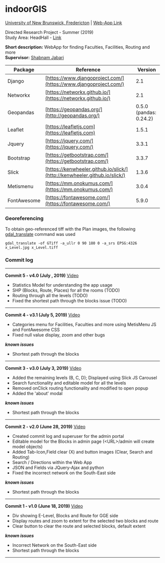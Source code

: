 # indoorGIS

[University of New Brunswick, Fredericton](https://www.unb.ca/) | [Web-App Link](https://indoorgis.pythonanywhere.com/)

Directed Research Project - Summer (2019) <br />
Study Area: HeadHall - [Link](https://www.google.com/maps/place/Head+Hall,+NB-1,+Fredericton,+NB/@45.9496034,-66.6424096,18.75z/data=!4m5!3m4!1s0x4ca4220f063c4685:0xd90a16a19db56df7!8m2!3d45.949433!4d-66.6421681 "View in Google Maps")

**Short description:** WebApp for finding Faculties, Facilities, Routing and more <br />
**Supervisor:** [Shabnam Jabari](https://www.unb.ca/faculty-staff/directory/engineering-geomatics/jabari-shabnam.html)


| Package     | Reference                                                                 | Version                |
| ----------- | ------------------------------------------------------------------------- | ---------------------- |
| Django      | [https://www.djangoproject.com/](https://www.djangoproject.com/)          | 2.1                    |
| Networkx    | [https://networkx.github.io/](https://networkx.github.io/)                | 2.1                    |
| Geopandas   | [https://geopandas.org/](http://geopandas.org/)                           | 0.5.0 (pandas: 0.24.2) |
| Leaflet     | [https://leafletjs.com](https://leafletjs.com)                            | 1.5.1                  |
| Jquery      | [https://jquery.com/](https://jquery.com/)                                | 3.3.1                  |
| Bootstrap   | [https://getbootstrap.com/](https://getbootstrap.com/)                    | 3.3.7                  |
| Slick       | [https://kenwheeler.github.io/slick/](http://kenwheeler.github.io/slick/) | 1.3.6                  |
| Metismenu   | [https://mm.onokumus.com/](https://mm.onokumus.com/)                      | 3.0.4                  |
| FontAwesome | [https://fontawesome.com/](https://fontawesome.com/)                      | 5.9.0                  |

### Georeferencing
To obtain geo-referenced tiff with the Plan images, the following [gdal_translate](https://gdal.org/programs/gdal_translate.html) command was used
```console
gdal_translate -of GTiff -a_ullr 0 90 180 0 -a_srs EPSG:4326 x_Level.jpg x_Level.tiff
```

### Commit log
***

**Commit 5 - v4.0 (July , 2019)** [Video](https://raw.githubusercontent.com/VaasuDevanS/indoorGIS/master/log/HeadHall/IndoorGIS-v4.0.mp4)
* Statistics Model for understanding the app usage
* SHP (Blocks, Route, Places) for all the rooms (TODO)
* Routing through all the levels (TODO)
* Fixed the shortest path through the blocks issue (TODO)

***

**Commit 4 - v3.1 (July 5, 2019)** [Video](https://raw.githubusercontent.com/VaasuDevanS/indoorGIS/master/log/HeadHall/IndoorGIS-v3.1.mp4)
* Categories menu for Facilities, Faculties and more using MetisMenu JS and FontAwesome CSS
* Fixed null value display, zoom and other bugs

***known issues***
* Shortest path through the blocks

***

**Commit 3 - v3.0 (July 3, 2019)** [Video](https://raw.githubusercontent.com/VaasuDevanS/indoorGIS/master/log/HeadHall/IndoorGIS-v3.0.mp4)
* Added the remaining levels (B, C, D); Displayed using Slick JS Carousel
* Search functionality and editable model for all the levels
* Removed onClick routing functionality and modified to open popup
* Added the 'about' modal

***known issues***
* Shortest path through the blocks

***

**Commit 2 - v2.0 (June 28, 2019)** [Video](https://raw.githubusercontent.com/VaasuDevanS/indoorGIS/master/log/HeadHall/IndoorGIS-v2.0.mp4)
* Created commit log and superuser for the admin portal
* Editable model for the Blocks in admin page (\<URL>/admin will create model objects)
* Added Tab-Icon,Field clear (X) and button images (Clear, Search and Routing)
* Search / Directions within the Web App
* JSON and Fields via JQuery-Ajax and python
* Fixed the incorrect network on the South-East side

***known issues***
* Shortest path through the blocks

***

**Commit 1 - v1.0 (June 18, 2019)** [Video](https://raw.githubusercontent.com/VaasuDevanS/indoorGIS/master/log/HeadHall/IndoorGIS-v1.0.mp4)

* Div showing E-Level, Blocks and Route for GGE side
* Display routes and zoom to extent for the selected two blocks and route
* Clear button to clear the route and selected blocks, default extent

***known issues***
* Incorrect Network on the South-East side
* Shortest path through the blocks

***